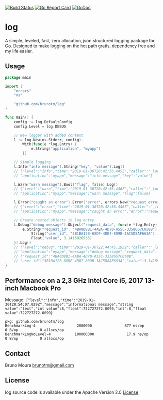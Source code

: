 [![Build Status](https://travis-ci.org/brunotm/log.svg?branch=master)](https://travis-ci.org/brunotm/log)
[![Go Report Card](https://goreportcard.com/badge/github.com/brunotm/log)](https://goreportcard.com/report/github.com/brunotm/log)
[![GoDoc](https://godoc.org/github.com/brunotm/log?status.svg)](https://godoc.org/github.com/brunotm/log)


# log

A simple, leveled, fast, zero allocation, json structured logging package for Go.
Designed to make logging on the hot path gratis, dependency free and my life easier.


## Usage
```go
package main

import (
	"errors"
	"os"

	"github.com/brunotm/log"
)

func main() {
	config := log.DefaultConfig
	config.Level = log.DEBUG

	// New logger with added context
	l := log.New(os.Stderr, config).
		With(func(e *log.Entry) {
			e.String("application", "myapp")
		})

	// Simple logging
	l.Info("info message").String("key", "value").Log()
	// {"level":"info","time":"2019-01-30T20:42:56.445Z","caller":"_local/main.go:21",
	// "application":"myapp","message":"info message","key":"value"}

	l.Warn("warn message").Bool("flag", false).Log()
	// {"level":"warn","time":"2019-01-30T20:42:56.446Z","caller":"_local/main.go:24",
	// "application":"myapp","message":"warn message","flag":false}

	l.Error("caught an error").Error("error", errors.New("request error")).Log()
	// {"level":"error","time":"2019-01-30T20:42:56.446Z","caller":"_local/main.go:27",
	// "application":"myapp","message":"caught an error","error":"request error"}

	// Create nested objects in log entry
	l.Debug("debug message").Object("request_data", func(e *log.Entry) {
		e.String("request_id", "4BA0D8B1-4ABA-4D70-A55C-3358667C058B").
			String("user_id", "3B1BA12B-68DF-4DB7-809B-1AC5D8AF663A").
			Float("value", 3.1415926535)
	}).Log()
	// {"level":"debug","time":"2019-01-30T22:44:45.193Z","caller":"_local/main.go:31",
	// "application":"myapp","message":"debug message","request_data":
	// {"request_id":"4BA0D8B1-4ABA-4D70-A55C-3358667C058B",
	// "user_id":"3B1BA12B-68DF-4DB7-809B-1AC5D8AF663A","value":3.1415926535}}
}
```

## Performance on a 2,3 GHz Intel Core i5, 2017 13-inch Macbook Pro
Message: `{"level":"info","time":"2019-01-30T20:54:07.029Z","message":"informational message","string value":"text","int value":8,"float":722727272.0099,"int":8,"float value":722727272.0099}`

```
pkg: github.com/brunotm/log
BenchmarkLog-4                   2000000               877 ns/op               0 B/op          0 allocs/op
BenchmarkLogNoLevel-4           100000000               17.9 ns/op             0 B/op          0 allocs/op
```

## Contact
Bruno Moura [brunotm@gmail.com](mailto:brunotm@gmail.com)

## License
log source code is available under the Apache Version 2.0 [License](/LICENSE)